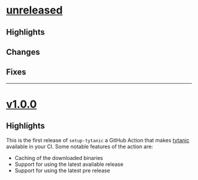# [unreleased](https://github.com/typst-community/setup-tytanic/releases/tag/)
## Highlights

## Changes

## Fixes

---

# [v1.0.0](https://github.com/typst-community/setup-tytanic/releases/tag/v1.0.0)
## Highlights
This is the first release of `setup-tytanic` a GitHub Action that makes [tytanic] available in your CI.
Some notable features of the action are:
- Caching of the downloaded binaries
- Support for using the latest available release
- Support for using the latest pre release

[tytanic]: https://github.com/typst-community/tytanic
